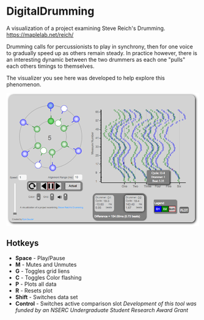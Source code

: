 # DigitalDrumming
A visualization of a project examining Steve Reich's Drumming.
https://maplelab.net/reich/

Drumming calls for percussionists to play in synchrony, then for one voice to gradually speed up as others remain steady. In practice however, there is an interesting dynamic between the two drummers as each one "pulls" each others timings to themselves.

The visualizer you see here was developed to help explore this phenomenon.

![Prototype image](https://github.com/MAPLE-Lab/DigitalDrumming/blob/master/Elements/DemoImage.png)

## Hotkeys
* **Space** - Play/Pause
* **M** - Mutes and Unmutes
* **G** - Toggles grid liens
* **C** - Toggles Color flashing
* **P** - Plots all data
* **R** - Resets plot
* **Shift** - Switches data set
* **Control** - Switches active comparison slot
_Development of this tool was funded by an NSERC Undergraduate Student Research Award Grant_
